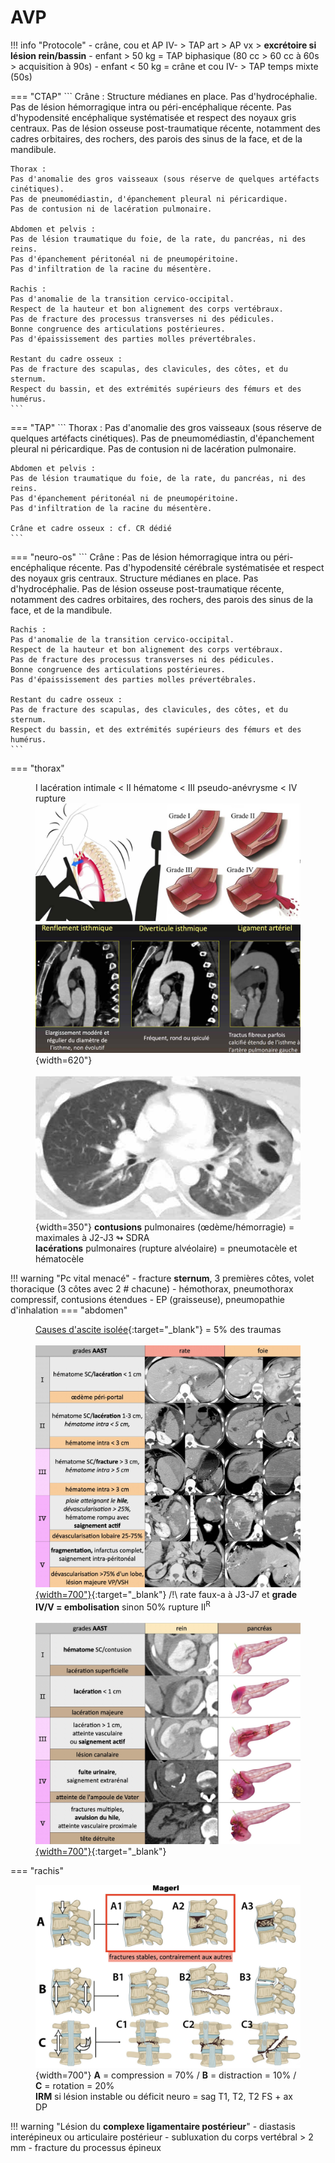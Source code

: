 # AVP

!!! info "Protocole"
    - crâne, cou et AP IV- > TAP art > AP vx > **excrétoire si lésion rein/bassin**
    - enfant > 50 kg = TAP biphasique (80 cc > 60 cc à 60s > acquisition à 90s)
    - enfant < 50 kg = crâne et cou IV- > TAP temps mixte (50s)

=== "CTAP"
    ```
    Crâne :
    Structure médianes en place. Pas d'hydrocéphalie.
    Pas de lésion hémorragique intra ou péri-encéphalique récente.
    Pas d'hypodensité encéphalique systématisée et respect des noyaux gris centraux.
    Pas de lésion osseuse post-traumatique récente, notamment des cadres orbitaires, des rochers, des parois des sinus de la face, et de la mandibule.

    Thorax :
    Pas d'anomalie des gros vaisseaux (sous réserve de quelques artéfacts cinétiques).
    Pas de pneumomédiastin, d'épanchement pleural ni péricardique.
    Pas de contusion ni de lacération pulmonaire.

    Abdomen et pelvis :
    Pas de lésion traumatique du foie, de la rate, du pancréas, ni des reins.
    Pas d'épanchement péritonéal ni de pneumopéritoine.
    Pas d'infiltration de la racine du mésentère.

    Rachis :
    Pas d'anomalie de la transition cervico-occipital.
    Respect de la hauteur et bon alignement des corps vertébraux.
    Pas de fracture des processus transverses ni des pédicules.
    Bonne congruence des articulations postérieures.
    Pas d'épaississement des parties molles prévertébrales.

    Restant du cadre osseux :
    Pas de fracture des scapulas, des clavicules, des côtes, et du sternum.
    Respect du bassin, et des extrémités supérieurs des fémurs et des humérus.
    ```
=== "TAP"
    ```
    Thorax :
    Pas d'anomalie des gros vaisseaux (sous réserve de quelques artéfacts cinétiques).
    Pas de pneumomédiastin, d'épanchement pleural ni péricardique.
    Pas de contusion ni de lacération pulmonaire.

    Abdomen et pelvis :
    Pas de lésion traumatique du foie, de la rate, du pancréas, ni des reins.
    Pas d'épanchement péritonéal ni de pneumopéritoine.
    Pas d'infiltration de la racine du mésentère.

    Crâne et cadre osseux : cf. CR dédié
    ```
=== "neuro-os"
    ```
    Crâne :
    Pas de lésion hémorragique intra ou péri-encéphalique récente.
    Pas d'hypodensité cérébrale systématisée et respect des noyaux gris centraux.
    Structure médianes en place. Pas d'hydrocéphalie.
    Pas de lésion osseuse post-traumatique récente, notamment des cadres orbitaires, des rochers, des parois des sinus de la face, et de la mandibule.

    Rachis :
    Pas d'anomalie de la transition cervico-occipital.
    Respect de la hauteur et bon alignement des corps vertébraux.
    Pas de fracture des processus transverses ni des pédicules.
    Bonne congruence des articulations postérieures.
    Pas d'épaississement des parties molles prévertébrales.

    Restant du cadre osseux :
    Pas de fracture des scapulas, des clavicules, des côtes, et du sternum.
    Respect du bassin, et des extrémités supérieurs des fémurs et des humérus.
    ```

<figure markdown="span"> </figure>

=== "thorax"
    <figure markdown="span">
        I lacération intimale < II hématome < III pseudo-anévrysme < IV rupture
        ![](assets/Ao.jpg){width=620"}  
        </br>
        ![](assets/pulm.jpg){width=350"}
        **contusions** pulmonaires (œdème/hémorragie) = maximales à J2-J3 ↬ SDRA  
        **lacérations** pulmonaires (rupture alvéolaire) = pneumotacèle et hématocèle
    </figure>
    !!! warning "Pc vital menacé"
        - fracture **sternum**, 3 premières côtes, volet thoracique (3 côtes avec 2 # chacune)
        - hémothorax, pneumothorax compressif, contusions étendues
        - EP (graisseuse), pneumopathie d'inhalation
=== "abdomen"
    <figure markdown="span">
        [Causes d'ascite isolée](https://radiopaedia.org/articles/isolated-free-fluid-in-trauma){:target="_blank"} = 5% des traumas  
        </br>
        [![](assets/AAST.jpg){width=700"}](https://radiopaedia.org/articles/aast-injury-scoring-scales){:target="_blank"}
        /!\ rate faux-a à J3-J7 et **grade IV/V = embolisation** sinon 50% rupture II<sup>R</sup>  
        </br>
        [![](assets/AAST2.jpg){width=700"}](https://radiopaedia.org/articles/aast-injury-scoring-scales){:target="_blank"}
    </figure>
=== "rachis"
    <figure markdown="span">
        ![](assets/Magerl.jpg){width=700"}
        **A** = compression = 70% / **B** = distraction = 10% / **C** = rotation = 20%  
        **IRM** si lésion instable ou déficit neuro = sag T1, T2, T2 FS + ax DP
    </figure>
    !!! warning "Lésion du **complexe ligamentaire postérieur**"
        - diastasis interépineux ou articulaire postérieur
        - subluxation du corps vertébral > 2 mm
        - fracture du processus épineux